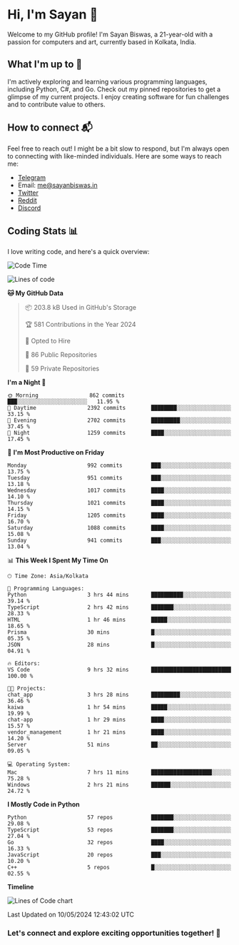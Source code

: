 # Hi, I'm Sayan 👋

Welcome to my GitHub profile! I'm Sayan Biswas, a 21-year-old with a passion for computers and art, currently based in Kolkata, India.

## What I'm up to 🚀

I'm actively exploring and learning various programming languages, including Python, C#, and Go. Check out my pinned repositories to get a glimpse of my current projects. I enjoy creating software for fun challenges and to contribute value to others.

## How to connect 📬

Feel free to reach out! I might be a bit slow to respond, but I'm always open to connecting with like-minded individuals. Here are some ways to reach me:

- [Telegram](https://t.me/dank_as_fuck)
- Email: [me@sayanbiswas.in](mailto:me@sayanbiswas.in)
- [Twitter](https://twitter.com/TheDankDel)
- [Reddit](https://www.reddit.com/user/dank_as_fuck_/)
- [Discord](https://discordapp.com/users/506536929152466945)

## Coding Stats 📊

I love writing code, and here's a quick overview:

<!--START_SECTION:waka-->
![Code Time](http://img.shields.io/badge/Code%20Time-1%2C610%20hrs%202%20mins-blue)

![Lines of code](https://img.shields.io/badge/From%20Hello%20World%20I%27ve%20Written-5.7%20million%20lines%20of%20code-blue)

**🐱 My GitHub Data** 

> 📦 203.8 kB Used in GitHub's Storage 
 > 
> 🏆 581 Contributions in the Year 2024
 > 
> 💼 Opted to Hire
 > 
> 📜 86 Public Repositories 
 > 
> 🔑 59 Private Repositories 
 > 
**I'm a Night 🦉** 

```text
🌞 Morning                862 commits         ███░░░░░░░░░░░░░░░░░░░░░░   11.95 % 
🌆 Daytime                2392 commits        ████████░░░░░░░░░░░░░░░░░   33.15 % 
🌃 Evening                2702 commits        █████████░░░░░░░░░░░░░░░░   37.45 % 
🌙 Night                  1259 commits        ████░░░░░░░░░░░░░░░░░░░░░   17.45 % 
```
📅 **I'm Most Productive on Friday** 

```text
Monday                   992 commits         ███░░░░░░░░░░░░░░░░░░░░░░   13.75 % 
Tuesday                  951 commits         ███░░░░░░░░░░░░░░░░░░░░░░   13.18 % 
Wednesday                1017 commits        ████░░░░░░░░░░░░░░░░░░░░░   14.10 % 
Thursday                 1021 commits        ████░░░░░░░░░░░░░░░░░░░░░   14.15 % 
Friday                   1205 commits        ████░░░░░░░░░░░░░░░░░░░░░   16.70 % 
Saturday                 1088 commits        ████░░░░░░░░░░░░░░░░░░░░░   15.08 % 
Sunday                   941 commits         ███░░░░░░░░░░░░░░░░░░░░░░   13.04 % 
```


📊 **This Week I Spent My Time On** 

```text
🕑︎ Time Zone: Asia/Kolkata

💬 Programming Languages: 
Python                   3 hrs 44 mins       ██████████░░░░░░░░░░░░░░░   39.14 % 
TypeScript               2 hrs 42 mins       ███████░░░░░░░░░░░░░░░░░░   28.33 % 
HTML                     1 hr 46 mins        █████░░░░░░░░░░░░░░░░░░░░   18.65 % 
Prisma                   30 mins             █░░░░░░░░░░░░░░░░░░░░░░░░   05.35 % 
JSON                     28 mins             █░░░░░░░░░░░░░░░░░░░░░░░░   04.91 % 

🔥 Editors: 
VS Code                  9 hrs 32 mins       █████████████████████████   100.00 % 

🐱‍💻 Projects: 
chat_app                 3 hrs 28 mins       █████████░░░░░░░░░░░░░░░░   36.46 % 
kaiwa                    1 hr 54 mins        █████░░░░░░░░░░░░░░░░░░░░   19.99 % 
chat-app                 1 hr 29 mins        ████░░░░░░░░░░░░░░░░░░░░░   15.57 % 
vendor_management        1 hr 21 mins        ████░░░░░░░░░░░░░░░░░░░░░   14.20 % 
Server                   51 mins             ██░░░░░░░░░░░░░░░░░░░░░░░   09.05 % 

💻 Operating System: 
Mac                      7 hrs 11 mins       ███████████████████░░░░░░   75.28 % 
Windows                  2 hrs 21 mins       ██████░░░░░░░░░░░░░░░░░░░   24.72 % 
```

**I Mostly Code in Python** 

```text
Python                   57 repos            ███████░░░░░░░░░░░░░░░░░░   29.08 % 
TypeScript               53 repos            ███████░░░░░░░░░░░░░░░░░░   27.04 % 
Go                       32 repos            ████░░░░░░░░░░░░░░░░░░░░░   16.33 % 
JavaScript               20 repos            ███░░░░░░░░░░░░░░░░░░░░░░   10.20 % 
C++                      5 repos             █░░░░░░░░░░░░░░░░░░░░░░░░   02.55 % 
```



**Timeline**

![Lines of Code chart](https://raw.githubusercontent.com/Dank-del/Dank-del/main/assets/bar_graph.png)


 Last Updated on 10/05/2024 12:43:02 UTC
<!--END_SECTION:waka-->

### Let's connect and explore exciting opportunities together! 🚀

